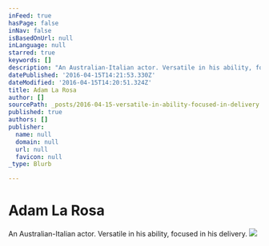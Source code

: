 ```yaml
---
inFeed: true
hasPage: false
inNav: false
isBasedOnUrl: null
inLanguage: null
starred: true
keywords: []
description: "An Australian-Italian actor. Versatile in his ability, focused in his delivery.\_"
datePublished: '2016-04-15T14:21:53.330Z'
dateModified: '2016-04-15T14:20:51.324Z'
title: Adam La Rosa
author: []
sourcePath: _posts/2016-04-15-versatile-in-ability-focused-in-delivery.md
published: true
authors: []
publisher:
  name: null
  domain: null
  url: null
  favicon: null
_type: Blurb

---
```

# Adam La Rosa

An Australian-Italian actor. Versatile in his ability, focused in his delivery. ![](https://the-grid-user-content.s3-us-west-2.amazonaws.com/9edff7c8-f112-4c03-820f-cc5c40c18430.jpg)